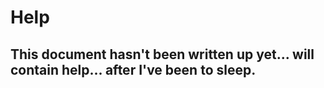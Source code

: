 # Help

## This document hasn't been written up yet... will contain help... after I've been to sleep. 
